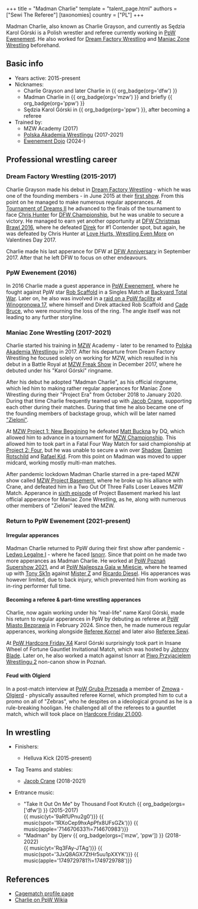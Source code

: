 +++
title = "Madman Charlie"
template = "talent_page.html"
authors = ["Sewi The Referee"]
[taxonomies]
country = ["PL"]
+++

Madman Charlie, also known as Charlie Grayson, and currently as Sędzia Karol Górski is a Polish wrestler and referee currently working in [PpW Ewenement](@/o/ppw.md). He also worked for [Dream Factory Wrestling](@/o/dfw.md) and [Maniac Zone Wrestling](@/o/mzw.md) beforehand.

## Basic info

* Years active: 2015-present
* Nicknames:
  - Charlie Grayson and later Charlie in {{ org_badge(org='dfw') }}
  - Madman Charlie in {{ org_badge(org='mzw') }} and briefly {{ org_badge(org='ppw') }}
  - Sędzia Karol Górski in {{ org_badge(org='ppw') }}, after becoming a referee
* Trained by:
  - MZW Academy (2017)
  - [Polska Akademia Wrestlingu](@/o/paw.md) (2017-2021)
  - [Ewenement Dojo](@/o/ewenement-dojo.md) (2024-)
 
## Professional wrestling career 

### Dream Factory Wrestling (2015-2017)

Charlie Grayson made his debut in [Dream Factory Wrestling](@/o/dfw.md) - which he was one of the founding members - in June 2015 at their [first show](@/e/dfw/2015-06-20-dfw-showcase.md). From this point on he managed to make numerous regular apperances. At [Tournament of Dreams II](@/e/dfw/2016-08-20-dfw-tournament-of-dreams-2.md) he advanced to the finals of the tournament to face [Chris Hunter](@/w/chris-hunter.md) for [DFW Championship](@/c/dfw-championship.md), but he was unable to secure a victory. He managed to earn yet another opportunity at [DFW Christmas Brawl 2016](@/e/dfw/2016-12-06-dfw-christmas-brawl.md), where he defeated [Direk](@/w/direk.md) for #1 Contender spot, but again, he was defeated by Chris Hunter at [Love Hurts, Wrestling Even More](@/e/dfw/2017-02-14-dfw-love-hurts-wrestling-even-more.md) on Valentines Day 2017. 

Charlie made his last apperance for DFW at [DFW Anniversary](@/e/dfw/2017-09-30-dfw-anniversary.md) in September 2017. After that he left DFW to focus on other endeavours.

### PpW Ewenement (2016)

In 2016 Charlie made a guest apperance in [PpW Ewenement](@/o/ppw.md), where he fought against PpW star [Rob Scaffold](@/w/rob-scaffold.md) in a Singles Match at [Backyard Total War](@/e/ppw/2016-07-18-ppw-backyard-total-war.md). Later on, he also was involved in a [raid on a PpW facility](https://www.youtube.com/watch?v=sYOI3S-LVjg) at [Winogronowa 17](@/v/winogronowa-17.md), where himself and Direk attacked Rob Scaffold and [Cade Bruce](@/w/mister-z.md), who were mourning the loss of the ring. The angle itself was not leading to any further storyline.

### Maniac Zone Wrestling (2017-2021)

Charlie started his training in [MZW](@/o/mzw.md) Academy - later to be renamed to [Polska Akademia Wrestlingu](@/o/paw.md) in 2017. After his departure from Dream Factory Wrestling he focused solely on working for MZW, which resulted in his debut in a Battle Royal at [MZW Freak Show](@/e/mzw/2017-12-02-mzw-freak-show.md) in December 2017, where he debuted under his "Karol Górski" ringname.

After his debut he adopted "Madman Charlie", as his official ringname, which led him to making rather regular apperances for Maniac Zone Wrestling during their "Project Era" from October 2018 to January 2020. During that time Charlie frequently teamed up with [Jacob Crane](@/w/jacob-crane.md), supporting each other during their matches. During that time he also became one of the founding members of backstage group, which will be later named ["Zieloni"](@/a/the-greens.md). 

At [MZW Project 1: New Beggining](@/e/mzw/2018-10-13-mzw-project-1-new-beginning.md) he defeated [Matt Buckna](@/w/matt-buckna.md) by DQ, which allowed him to advance in a tournament for [MZW Championship](@/c/mzw-championship.md). This allowed him to took part in a Fatal Four Way Match for said championship at [Project 2: Four](@/e/mzw/2018-12-08-mzw-project-2-four.md), but he was unable to secure a win over [Shadow](@/w/shadow.md), [Damien Rotschild](@/w/damien-rotschild.md) and [Rafael Kid](@/w/rafael-kid.md). From this point on Madman was moved to upper midcard, working mostly multi-man matches. 

After pandemic lockdown Madman Charlie starred in a pre-taped MZW show called [MZW Project Basement](@/e/mzw/2021-03-18-mzw-project-basement-1.md), where he broke up his alliance with Crane, and defeated him in a Two Out Of Three Falls Loser Leaves MZW Match. Apperance in [sixth episode](@/e/mzw/2021-07-21-mzw-project-basement-6.md) of Project Basement marked his last official apperance for Maniac Zone Wrestling, as he, along with numerous other members of "Zieloni" leaved the MZW. 

### Return to PpW Ewenement (2021-present)

#### Irregular apperances

Madman Charlie returned to PpW during their first show after pandemic - [Ledwo Legalne I](@/e/ppw/2021-06-12-ppw-ledwo-legalne.md) - where he faced [Isnorr](@/w/isnorr.md). Since that point on he made two more apperances as Madman Charlie. He worked at [PpW Poznań Supershow 2021](@/e/ppw/2021-07-30-ppw-poznan-supershow.md), and at [PpW Najlepsza Gala w Mieście](@/e/ppw/2022-11-25-ppw-najlepsza-gala-w-miescie.md), where he teamed up with [Tony Sk1n](@/w/tony-sk1n.md) against [Mister Z](@/w/mister-z.md) and [Ricardo Diesel](@/w/ricardo-diesel.md). His apperances was however limited, due to back injury, which prevented him from working as in-ring performer full time.

#### Becoming a referee & part-time wrestling apperances

Charlie, now again working under his "real-life" name Karol Górski, made his return to regular apperances in PpW by debuting as referee at [PpW Miasto Bezprawia](@/e/ppw/2024-02-10-ppw-miasto-bezprawia.md) in February 2024. Since then, he made numerous regular apperances, working alongside [Referee Kornel](@/w/sedzia-kornel.md) and later also [Referee Sewi](@/w/sedzia-seweryn.md).

At [PpW Hardcore Friday X4](@/e/ppw/2024-08-23-ppw-hardcore-friday-x4.md) Karol Górski surprisingly took part in Insane Wheel of Fortune Gauntlet Invitational Match, which was hosted by [Johnny Blade](@/w/johnny-blade.md). Later on, he also worked a match against Isnorr at [Piwo Przyjacielem Wrestlingu 2](@/e/ppw/2024-11-15-ppw-piwo-przyjacielem-wrestlingu-2.md) non-canon show in Poznań. 

#### Feud with Olgierd

In a post-match interview at [PpW Gruba Przesada](@/e/ppw/2025-01-25-ppw-gruba-przesada.md) a member of [Zmowa](@/a/the-collusion.md) - [Olgierd](@/w/olgierd.md) - physically assaulted referee Kornel, which prompted him to cut a promo on all of "Zebras", who he despites on a ideological ground as he is a rule-breaking hooligan. He challenged all of the referees to a gauntlet match, which will took place on [Hardcore Friday 21.000](@/e/ppw/2025-02-21-ppw-hardcore-friday.md).

## In wrestling

* Finishers:
  - Helluva Kick (2015-present)
    
* Tag Teams and stables:
  - [Jacob Crane](@/w/jacob-crane.md) (2018-2021)
 
* Entrance music:
  - "Take It Out On Me" by Thousand Foot Krutch
    {{ org_badge(orgs=['dfw']) }} (2015-2017) <br>
    {{ music(yt='9aRfUPnu2g0')}}
    {{ music(spot='1RXoCep9hxApPfx8UFsGZk')}}
    {{ music(apple='714670633?i=714670983')}}
  - "Madman" by Djerv
    {{ org_badge(orgs=['mzw', 'ppw']) }} (2018-2022) <br>
    {{ music(yt='Rq3FAy-JTAg')}}
    {{ music(spot='3JxQ8AGX7ZtHr5uu1pXXYK')}}
    {{ music(apple='1749729781?i=1749729788')}}


## References

* [Cagematch profile page](https://www.cagematch.net/?id=2&nr=24865)
* [Charlie on PpW Wikia](https://ppw-fandom.tpwres.pl/charlie)
